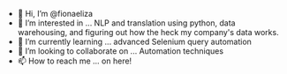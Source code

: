- 👋 Hi, I’m @fionaeliza
- 👀 I’m interested in ... NLP and translation using python, data warehousing, and figuring out how the heck my company's data works.
- 🌱 I’m currently learning ... advanced Selenium query automation
- 💞️ I’m looking to collaborate on ... Automation techniques
- 📫 How to reach me ... on here!

<!---
fionaeliza/fionaeliza is a ✨ special ✨ repository because its `README.md` (this file) appears on your GitHub profile.
You can click the Preview link to take a look at your changes.
--->
